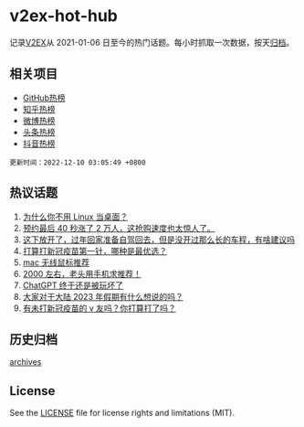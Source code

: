 # v2ex-hot-hub

 记录[V2EX](https://www.v2ex.com/)从 2021-01-06 日至今的热门话题。每小时抓取一次数据，按天[归档](archives)。
 
 ## 相关项目

- [GitHub热榜](https://github.com/snaildev/github-hot-hub)
- [知乎热榜](https://github.com/snaildev/zhihu-hot-hub)
- [微博热榜](https://github.com/snaildev/weibo-hot-hub)
- [头条热榜](https://github.com/snaildev/toutiao-hot-hub)
- [抖音热榜](https://github.com/snaildev/douyin-hot-hub)


 `更新时间：2022-12-10 03:05:49 +0800`

## 热议话题

1. [为什么你不用 Linux 当桌面？](https://www.v2ex.com/t/901241)
1. [预约最后 40 秒涨了 2 万人，这抢购速度也太惊人了。](https://www.v2ex.com/t/901263)
1. [这下放开了，过年回家准备自驾回去，但是没开过那么长的车程，有啥建议吗](https://www.v2ex.com/t/901261)
1. [打算打新冠疫苗第一针，哪种是最优选？](https://www.v2ex.com/t/901291)
1. [mac 无线鼠标推荐](https://www.v2ex.com/t/901238)
1. [2000 左右，老头用手机求推荐！](https://www.v2ex.com/t/901243)
1. [ChatGPT 终于还是被玩坏了](https://www.v2ex.com/t/901284)
1. [大家对于大陆 2023 年假期有什么想说的吗？](https://www.v2ex.com/t/901289)
1. [有未打新冠疫苗的 v 友吗？你打算打了吗？](https://www.v2ex.com/t/901398)

## 历史归档

[archives](archives)

## License

See the [LICENSE](LICENSE) file for license rights and limitations (MIT).
